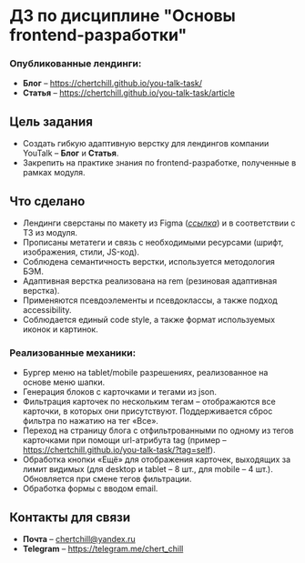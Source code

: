 # ДЗ по дисциплине "Основы frontend-разработки"

### Опубликованные лендинги:
- **Блог** – https://chertchill.github.io/you-talk-task/
- **Статья** – https://chertchill.github.io/you-talk-task/article

## Цель задания
- Создать гибкую адаптивную верстку для лендингов компании YouTalk – **Блог** и **Статья**.
- Закрепить на практике знания по frontend-разработке, полученные в рамках модуля.

## Что сделано
- Лендинги сверстаны по макету из Figma ([*ссылка*](https://www.figma.com/file/ZbO9i7y6g8YJWSwNkodFgm/Dr.Web_Frontend_Test?type=design&node-id=0%3A1&mode=design&t=wEPlADWGrT62oYul-1)) и в соответствии с ТЗ из модуля.
- Прописаны метатеги и связь с необходимыми ресурсами (шрифт, изображения, стили, JS-код).
- Соблюдена семантичность верстки, используется методология БЭМ.
- Адаптивная верстка реализована на rem (резиновая адаптивная верстка).
- Применяются псевдоэлементы и псевдоклассы, а также подход accessibility.
- Соблюдается единый code style, а также формат используемых иконок и картинок.

### Реализованные механики:
- Бургер меню на tablet/mobile разрешениях, реализованное на основе меню шапки.
- Генерация блоков с карточками и тегами из json.
- Фильтрация карточек по нескольким тегам – отображаются все карточки, в которых они присутствуют. Поддерживается сброс фильтра по нажатию на тег «Все».
- Переход на страницу блога с отфильтрованными по одному из тегов карточками при помощи url-атрибута tag (пример – https://chertchill.github.io/you-talk-task/?tag=self).
- Обработка кнопки «Ещё» для отображения карточек, выходящих за лимит видимых (для desktop и tablet – 8 шт., для mobile – 4 шт.). Обновляется при смене тегов фильтрации.
- Обработка формы с вводом email.

## Контакты для связи
- **Почта** – chertchill@yandex.ru
- **Telegram** – https://telegram.me/chert_chill
